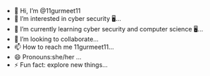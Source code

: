 - 👋 Hi, I’m @11gurmeet11
- 👀 I’m interested in cyber security 🖥️...
- 🌱 I’m currently learning cyber security and computer science 🖥️...
- 💞️ I’m looking to collaborate...
- 📫 How to reach me 11gurmeet11...
- 😄 Pronouns:she/her ...
- ⚡ Fun fact: explore new things...

<!---
11gurmeet11/11gurmeet11 is a ✨ special ✨ repository because its `README.md` (this file) appears on your GitHub profile.
You can click the Preview link to take a look at your changes.
--->
